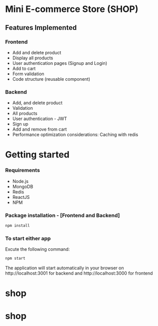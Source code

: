 # Mini E-commerce Store (SHOP)

## Features Implemented

### Frontend

- Add and delete product
- Display all products
- User authentication pages (Signup and Login)
- Add to cart
- Form validation
- Code structure (reusable component)

### Backend

- Add, and delete product
- Validation
- All products
- User authentication - JWT
- Sign up
- Add and remove from cart
- Performance optimization considerations: Caching with redis

# Getting started

### Requirements

- Node.js
- MongoDB
- Redis
- ReactJS
- NPM

### Package installation - [Frontend and Backend]

```bash
npm install
```

### To start either app

Excute the following command:

```bash
npm start
```

The application will start automatically in your browser on http://localhost:3001 for backend and http://localhost:3000 for frontend
# shop
# shop
